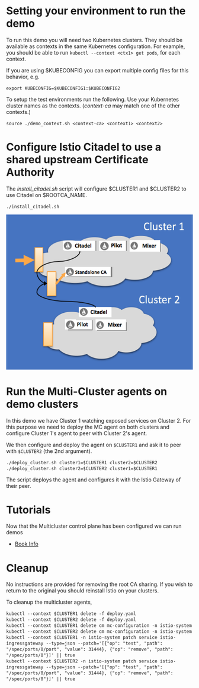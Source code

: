
# Setting your environment to run the demo

To run this demo you will need two Kubernetes clusters.  They should be available
as contexts in the same Kubernetes configuration.  For example, you should be able to
run `kubectl --context <ctx1> get pods`, for each context. 

If you are using $KUBECONFIG you can export multiple config files for this behavior, e.g.

```
export KUBECONFIG=$KUBECONFIG1:$KUBECONFIG2
```

To setup the test environments run the following.  Use your Kubernetes cluster names as the contexts.  (_context-ca_ may match one of the other contexts.)

```
source ./demo_context.sh <context-ca> <context1> <context2>
```

# Configure Istio Citadel to use a shared upstream Certificate Authority 

The _install_citadel.sh_ script will configure $CLUSTER1 and $CLUSTER2 to use Citadel on $ROOTCA_NAME.

```
./install_citadel.sh
```

![Shared Certificate Authority](shared-ca.png?raw=true "Shared Certificate Authority")


# Run the Multi-Cluster agents on demo clusters

In this demo we have Cluster 1 watching exposed services on Cluster 2.
For this purpose we need to deploy the MC agent on both clusters and configure Cluster 1's agent
to peer with Cluster 2's agent.

We then configure and deploy the agent on `$CLUSTER1` and ask it to peer with `$CLUSTER2` (the 2nd argument).

```
./deploy_cluster.sh cluster1=$CLUSTER1 cluster2=$CLUSTER2
./deploy_cluster.sh cluster2=$CLUSTER2 cluster1=$CLUSTER1
```

The script deploys the agent and configures it with the Istio Gateway of their peer.

# Tutorials

Now that the Multicluster control plane has been configured we can run demos

- [Book Info](../tutorial/bookinfo/README.md)

# Cleanup

No instructions are provided for removing the root CA sharing.  If you wish to return to the
original you should reinstall Istio on your clusters.

To cleanup the multicluster agents,


```
kubectl --context $CLUSTER1 delete -f deploy.yaml 
kubectl --context $CLUSTER2 delete -f deploy.yaml 
kubectl --context $CLUSTER1 delete cm mc-configuration -n istio-system
kubectl --context $CLUSTER2 delete cm mc-configuration -n istio-system
kubectl --context $CLUSTER1 -n istio-system patch service istio-ingressgateway --type=json --patch='[{"op": "test", "path": "/spec/ports/0/port", "value": 31444}, {"op": "remove", "path": "/spec/ports/0"}]' || true
kubectl --context $CLUSTER2 -n istio-system patch service istio-ingressgateway --type=json --patch='[{"op": "test", "path": "/spec/ports/0/port", "value": 31444}, {"op": "remove", "path": "/spec/ports/0"}]' || true
```
